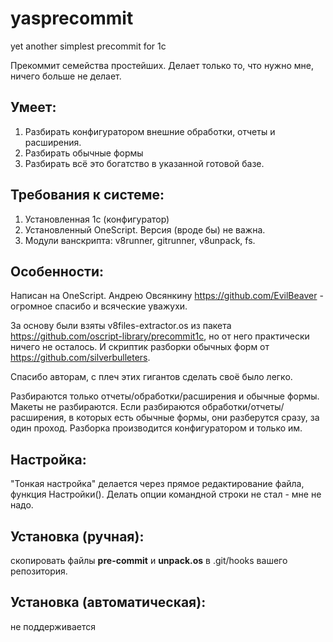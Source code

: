 # yasprecommit
yet another simplest precommit for 1c

Прекоммит семейства простейших. Делает только то, что нужно мне, ничего больше не делает.

## Умеет:
1. Разбирать конфигуратором внешние обработки, отчеты и расширения.
2. Разбирать обычные формы
3. Разбирать всё это богатство в указанной готовой базе.

## Требования к системе:
1. Установленная 1с (конфигуратор)
2. Установленный OneScript. Версия (вроде бы) не важна.
3. Модули ванскрипта: v8runner, gitrunner, v8unpack, fs.
 
## Особенности:
Написан на OneScript. Андрею Овсянкину https://github.com/EvilBeaver - огромное спасибо и всяческие уважухи.

За основу были взяты v8files-extractor.os из пакета https://github.com/oscript-library/precommit1c, но от него практически ничего не осталось. И скриптик разборки обычных форм от https://github.com/silverbulleters.

Спасибо авторам, с плеч этих гигантов сделать своё было легко.

Разбираются только отчеты/обработки/расширения и обычные формы. Макеты не разбираются.
Если разбираются обработки/отчеты/расширения, в которых есть обычные формы, они разберутся сразу, за один проход.
Разборка производится конфигуратором и только им.

## Настройка:
"Тонкая настройка" делается через прямое редактирование файла, функция Настройки(). Делать опции командной строки не стал - мне не надо.

## Установка (ручная):
скопировать файлы **pre-commit** и **unpack.os** в .git/hooks вашего репозитория.

## Установка (автоматическая):
не поддерживается

